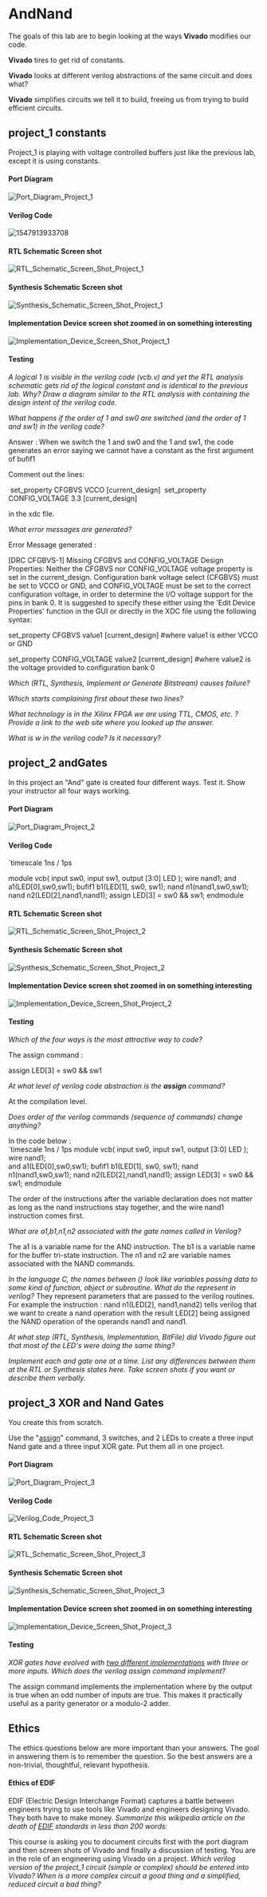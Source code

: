 # AndNand
The goals of this lab are to begin looking at the ways **Vivado** modifies our code.   

**Vivado** tires to get rid of constants.   

**Vivado** looks at different verilog abstractions of the same circuit and does what?   

**Vivado** simplifies circuits we tell it to build, freeing us from trying to build efficient circuits.

## project_1 constants

Project_1 is playing with voltage controlled buffers just like the previous lab, except it is using constants.

#### Port Diagram

![Port_Diagram_Project_1](Port_Diagram_Project_1.PNG)

#### Verilog Code

![1547913933708](1547913933708.png)

#### RTL Schematic Screen shot

![RTL_Schematic_Screen_Shot_Project_1](RTL_Schematic_Screen_Shot_Project_1.PNG)

#### Synthesis Schematic Screen shot

![Synthesis_Schematic_Screen_Shot_Project_1](Synthesis_Schematic_Screen_Shot_Project_1.PNG)

#### Implementation Device screen shot zoomed in on something interesting

![Implementation_Device_Screen_Shot_Project_1](Implementation_Device_Screen_Shot_Project_1.PNG)

#### Testing

*A logical 1 is visible in the verilog code (vcb.v) and yet the RTL analysis schematic gets rid of the logical constant and is identical to the previous lab. Why? Draw a diagram similar to the RTL analysis with containing the design intent of the verilog code.*

*What happens if the order of 1 and sw0  are switched (and the order of 1 and sw1) in the verilog code?*

Answer : When we switch the 1 and sw0 and the 1 and sw1, the code generates an error saying we cannot have a constant as the first argument of bufif1

Comment out the lines:

​	set_property CFGBVS VCCO [current_design]
​	set_property CONFIG_VOLTAGE 3.3 [current_design]

in the xdc file. 

*What error messages are generated?*  

Error Message generated : 

[DRC CFGBVS-1] Missing CFGBVS and CONFIG_VOLTAGE Design Properties: Neither the CFGBVS nor CONFIG_VOLTAGE voltage property is set in the current_design.  Configuration bank voltage select (CFGBVS) must be set to VCCO or GND, and CONFIG_VOLTAGE must be set to the correct configuration voltage, in order to determine the I/O voltage support for the pins in bank 0.  It is suggested to specify these either using the 'Edit Device Properties' function in the GUI or directly in the XDC file using the following syntax:

 set_property CFGBVS value1 [current_design]
 #where value1 is either VCCO or GND

 set_property CONFIG_VOLTAGE value2 [current_design]
 #where value2 is the voltage provided to configuration bank 0



*Which (RTL, Synthesis, Implement or Generate Bitstream) causes failure?* 

*Which starts complaining first about these two lines?*

*What technology is in the Xilinx FPGA we are using TTL, CMOS, etc. ? Provide a link to the web site where you looked up the answer.*

*What is w in the verilog code? Is it necessary?* 

## project_2 andGates

In this project an "And" gate is created four different ways. Test it. Show your instructor all four ways working. 

#### Port Diagram

![Port_Diagram_Project_2](Port_Diagram_Project_2.PNG)

#### Verilog Code

`timescale 1ns / 1ps

module vcb(
   input  sw0,
   input  sw1,
   output [3:0] LED
   );
   wire nand1;
   and a1(LED[0],sw0,sw1);
   bufif1 b1(LED[1], sw0, sw1);
   nand n1(nand1,sw0,sw1);
   nand n2(LED[2],nand1,nand1);
   assign LED[3] = sw0 && sw1;
endmodule

#### RTL Schematic Screen shot

![RTL_Schematic_Screen_Shot_Project_2](RTL_Schematic_Screen_Shot_Project_2.PNG)

#### Synthesis Schematic Screen shot

![Synthesis_Schematic_Screen_Shot_Project_2](Synthesis_Schematic_Screen_Shot_Project_2.PNG)

#### Implementation Device screen shot zoomed in on something interesting

![Implementation_Device_Screen_Shot_Project_2](Implementation_Device_Screen_Shot_Project_2.PNG)

#### Testing

*Which of the four ways is the most attractive way to code?*

The assign command : 

assign LED[3] = sw0 && sw1

*At what level of verilog code abstraction is the **assign** command?*

At the compilation level.

*Does order of the verilog commands (sequence of commands) change anything?*

In the code below :   
`timescale 1ns / 1ps
module vcb(
   input  sw0,
   input  sw1,
   output [3:0] LED
   );
   wire nand1;  
   and a1(LED[0],sw0,sw1);
   bufif1 b1(LED[1], sw0, sw1);
   nand n1(nand1,sw0,sw1);
   nand n2(LED[2],nand1,nand1);
   assign LED[3] = sw0 && sw1;
endmodule

The order of the instructions after the variable declaration does not matter as long as the nand instructions stay together, and the wire nand1 instruction comes first.

*What are a1,b1,n1,n2 associated with the gate names called in Verilog?*

The a1 is a variable name for the AND instruction. 
The b1 is a variable name for the buffer tri-state instruction.
The n1 and n2 are variable names associated with the NAND commands.

*In the language C, the names between () look like variables passing data to some kind of function, object or subroutine. What do the represent in verilog?* 
They represent parameters that are passed to the verilog routines. For example the instruction : 
nand n1(LED[2], nand1,nand2) tells verilog that we want to create a nand operation with the result LED[2] being assigned the NAND operation of the operands nand1 and nand1.

*At what step (RTL, Synthesis, Implementation, BitFile) did Vivado figure out that most of the LED's were doing the same thing?* 

*Implement each and gate one at a time. List any differences between them at the RTL or Synthesis states here. Take screen shots if you want or describe them verbally.* 



## project_3 XOR and Nand Gates

You create this from scratch.

Use the "[assign](https://www.utdallas.edu/~akshay.sridharan/index_files/Page5212.htm)" command, 3 switches, and 2 LEDs to create a three input Nand gate and a three input XOR gate. Put them all in one project. 

#### Port Diagram

![Port_Diagram_Project_3](Port_Diagram_Project_3.PNG)

#### Verilog Code

![Verilog_Code_Project_3](Verilog_Code_Project_3.PNG)

#### RTL Schematic Screen shot

![RTL_Schematic_Screen_Shot_Project_3](RTL_Schematic_Screen_Shot_Project_3.PNG)

#### Synthesis Schematic Screen shot

![Synthesis_Schematic_Screen_Shot_Project_3](Synthesis_Schematic_Screen_Shot_Project_3.PNG)

#### Implementation Device screen shot zoomed in on something interesting

![Implementation_Device_Screen_Shot_Project_3](Implementation_Device_Screen_Shot_Project_3.PNG)

#### Testing

*XOR gates have evolved with [two different implementations](https://en.wikipedia.org/wiki/XOR_gate#More_than_two_inputs) with three or more inputs.  Which does the verilog assign command implement?*

The assign command implements the implementation where by the output is true when an odd number of inputs are true.   This makes it practically useful as a parity generator or a modulo-2 adder.

## Ethics

The ethics questions below are more important than your answers. The goal in answering them is to remember the question. So the best answers are a non-trivial, thoughtful, relevant hypothesis. 

#### Ethics of EDIF

EDIF (Electric Design Interchange Format)  captures a battle between engineers trying to use tools like Vivado and engineers designing Vivado. They both have to make money. *Summarize this wikipedia article  on the death of [EDIF](https://en.wikipedia.org/wiki/EDIF) standards in less than 200 words:*

This course is asking you to document circuits first with the port diagram and then screen shots of Vivado and finally a discussion of testing. You are in the role of an engineering using Vivado on a project. *Which verilog version of the project_1 circuit (simple or complex) should be entered into Vivado?  When is a more complex circuit a good thing and a simplified, reduced circuit a bad thing?*



